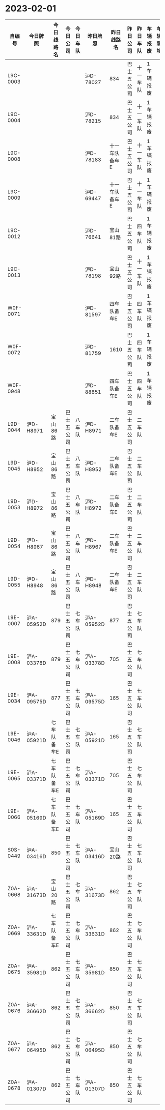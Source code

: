 # 2023-02-01
| 自编号      | 今日牌照      | 今日线路名  | 今日公司  | 今日车队 | 昨日牌照      | 昨日线路名   | 昨日公司  | 昨日车队 | 车辆报废  | 车辆新增 | 线路更改  | 车队更改  | 公司更改 | 牌照更改 |
|----------|-----------|--------|-------|------|-----------|---------|-------|------|-------|------|-------|-------|------|------|
| L9C-0003 |           |        |       |      | 沪D-78027  | 834     | 巴士五公司 | 十一车队 | 1车辆报废 |      |       |       |      |      |
| L9C-0004 |           |        |       |      | 沪D-78215  | 834     | 巴士五公司 | 十一车队 | 1车辆报废 |      |       |       |      |      |
| L9C-0008 |           |        |       |      | 沪D-78183  | 十一车队备车E | 巴士五公司 | 十一车队 | 1车辆报废 |      |       |       |      |      |
| L9C-0009 |           |        |       |      | 沪D-69447  | 十一车队备车E | 巴士五公司 | 十一车队 | 1车辆报废 |      |       |       |      |      |
| L9C-0012 |           |        |       |      | 沪D-76641  | 宝山81路   | 巴士五公司 | 四车队  | 1车辆报废 |      |       |       |      |      |
| L9C-0013 |           |        |       |      | 沪D-78198  | 宝山92路   | 巴士五公司 | 十一车队 | 1车辆报废 |      |       |       |      |      |
| W0F-0071 |           |        |       |      | 沪D-81597  | 四车队备车E  | 巴士五公司 | 四车队  | 1车辆报废 |      |       |       |      |      |
| W0F-0072 |           |        |       |      | 沪D-81759  | 1610    | 巴士五公司 | 四车队  | 1车辆报废 |      |       |       |      |      |
| W0F-0948 |           |        |       |      | 沪D-88851  | 四车队备车E  | 巴士五公司 | 四车队  | 1车辆报废 |      |       |       |      |      |
| L9D-0044 | 沪D-H8971  | 宝山86路  | 巴士五公司 | 八车队  | 沪D-H8971  | 二车队备车E  | 巴士五公司 | 二车队  |       |      | 3线路更改 | 4车队更改 |      |      |
| L9D-0045 | 沪D-H8952  | 宝山86路  | 巴士五公司 | 八车队  | 沪D-H8952  | 二车队备车E  | 巴士五公司 | 二车队  |       |      | 3线路更改 | 4车队更改 |      |      |
| L9D-0053 | 沪D-H8972  | 宝山86路  | 巴士五公司 | 八车队  | 沪D-H8972  | 二车队备车E  | 巴士五公司 | 二车队  |       |      | 3线路更改 | 4车队更改 |      |      |
| L9D-0054 | 沪D-H8967  | 宝山86路  | 巴士五公司 | 八车队  | 沪D-H8967  | 二车队备车E  | 巴士五公司 | 二车队  |       |      | 3线路更改 | 4车队更改 |      |      |
| L9D-0055 | 沪D-H8948  | 宝山86路  | 巴士五公司 | 八车队  | 沪D-H8948  | 二车队备车E  | 巴士五公司 | 二车队  |       |      | 3线路更改 | 4车队更改 |      |      |
| L9E-0007 | 沪A-05952D | 879    | 巴士五公司 | 七车队  | 沪A-05952D | 877     | 巴士五公司 | 七车队  |       |      | 3线路更改 |       |      |      |
| L9E-0008 | 沪A-03378D | 879    | 巴士五公司 | 七车队  | 沪A-03378D | 705     | 巴士五公司 | 七车队  |       |      | 3线路更改 |       |      |      |
| L9E-0034 | 沪A-09575D | 877    | 巴士五公司 | 七车队  | 沪A-09575D | 165     | 巴士五公司 | 七车队  |       |      | 3线路更改 |       |      |      |
| L9E-0046 | 沪A-05921D | 七车队备车E | 巴士五公司 | 七车队  | 沪A-05921D | 165     | 巴士五公司 | 七车队  |       |      | 3线路更改 |       |      |      |
| L9E-0065 | 沪A-03371D | 七车队备车E | 巴士五公司 | 七车队  | 沪A-03371D | 705     | 巴士五公司 | 七车队  |       |      | 3线路更改 |       |      |      |
| L9E-0066 | 沪A-05169D | 七车队备车E | 巴士五公司 | 七车队  | 沪A-05169D | 165     | 巴士五公司 | 七车队  |       |      | 3线路更改 |       |      |      |
| S0S-0449 | 沪A-03416D | 850    | 巴士五公司 | 七车队  | 沪A-03416D | 宝山20路   | 巴士五公司 | 七车队  |       |      | 3线路更改 |       |      |      |
| Z0A-0668 | 沪A-31673D | 宝山20路  | 巴士五公司 | 七车队  | 沪A-31673D | 862     | 巴士五公司 | 七车队  |       |      | 3线路更改 |       |      |      |
| Z0A-0669 | 沪A-33631D | 七车队备车E | 巴士五公司 | 七车队  | 沪A-33631D | 862     | 巴士五公司 | 七车队  |       |      | 3线路更改 |       |      |      |
| Z0A-0675 | 沪A-35981D | 862    | 巴士五公司 | 七车队  | 沪A-35981D | 850     | 巴士五公司 | 七车队  |       |      | 3线路更改 |       |      |      |
| Z0A-0676 | 沪A-36662D | 862    | 巴士五公司 | 七车队  | 沪A-36662D | 850     | 巴士五公司 | 七车队  |       |      | 3线路更改 |       |      |      |
| Z0A-0677 | 沪A-06495D | 862    | 巴士五公司 | 七车队  | 沪A-06495D | 850     | 巴士五公司 | 七车队  |       |      | 3线路更改 |       |      |      |
| Z0A-0678 | 沪A-01307D | 862    | 巴士五公司 | 七车队  | 沪A-01307D | 850     | 巴士五公司 | 七车队  |       |      | 3线路更改 |
